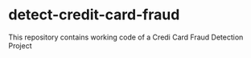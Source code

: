# detect-credit-card-fraud
This repository contains working code of a Credi Card Fraud Detection Project 
